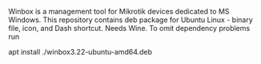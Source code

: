 Winbox is a management tool for Mikrotik devices dedicated to MS Windows. This repository contains deb package for Ubuntu Linux - binary file, icon, and Dash shortcut. Needs Wine. To omit dependency problems run

apt install ./winbox3.22-ubuntu-amd64.deb
